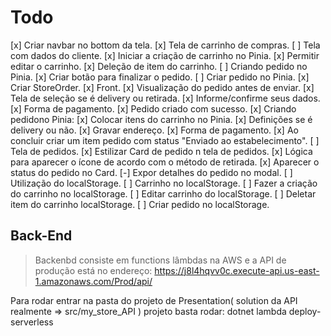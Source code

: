 # Todo

[x] Criar navbar no bottom da tela.
    [x] Tela de carrinho de compras.
    [ ] Tela com dados do cliente.
[x] Iniciar a criação de carrinho no Pinia.
    [x] Permitir editar o carrinho.
    [x] Deleção de item do carrinho.
[ ] Criando pedido no Pinia.
    [x] Criar botão para finalizar o pedido.
    [ ] Criar pedido no Pinia.
        [x] Criar StoreOrder.
        [x] Front.
            [x] Visualização do pedido antes de enviar.
            [x] Tela de seleção se é delivery ou retirada.
            [x] Informe/confirme seus dados.
            [x] Forma de pagamento.
            [x] Pedido criado com sucesso.
        [x] Criando pedidono Pinia:
            [x] Colocar itens do carrinho no Pinia.
            [x] Definições se é delivery ou não.
            [x] Gravar endereço.
            [x] Forma de pagamento.
            [x] Ao concluir criar um item pedido com status "Enviado ao estabelecimento".
        [ ] Tela de pedidos.
            [x] Estilizar Card de pedido n tela de pedidos.
            [x] Lógica para aparecer o ícone de acordo com o método de retirada.
            [x] Aparecer o status do pedido no Card.
            [-] Expor detalhes do pedido no modal.
[ ] Utilização do localStorage.
    [ ] Carrinho no localStorage.
        [ ] Fazer a criação do carrinho no localStorage.
        [ ] Editar carrinho do localStorage.
        [ ] Deletar item do carrinho localStorage.
    [ ] Criar pedido no localStorage.

## Back-End

> Backenbd consiste em functions lâmbdas na AWS e a API de produção está no endereço:
> https://j8l4hqvv0c.execute-api.us-east-1.amazonaws.com/Prod/api/

Para rodar entrar na pasta do projeto de Presentation( solution da API realmente =>  src/my_store_API ) projeto basta rodar: dotnet lambda deploy-serverless
